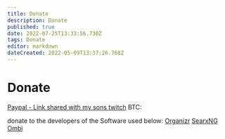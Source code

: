 ```yaml
---
title: Donate
description: Donate
published: true
date: 2022-07-25T13:33:56.730Z
tags: Donate
editor: markdown
dateCreated: 2022-05-09T13:37:26.768Z
---
```


# Donate

[Paypal - Link shared with my sons twitch](https://www.paypal.com/paypalme/KoopaTroopa12?country.x=US&locale.x=en_US)
BTC: 


donate to the developers of the Software used below: 
[Organizr](https://github.com/sponsors/causefx)
[SearxNG](https://docs.searxng.org/donate.html)
[Ombi](https://www.paypal.com/paypalme/PlexRequestsNet)
